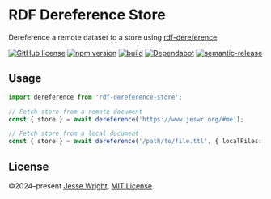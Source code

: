 # RDF Dereference Store

Dereference a remote dataset to a store using [rdf-dereference](https://www.npmjs.com/package/rdf-dereference).

[![GitHub license](https://img.shields.io/github/license/jeswr/rdf-dereference-store.js.svg)](https://github.com/jeswr/rdf-dereference-store.js/blob/master/LICENSE)
[![npm version](https://img.shields.io/npm/v/@jeswr/rdf-dereference-store.svg)](https://www.npmjs.com/package/@jeswr/rdf-dereference-store)
[![build](https://img.shields.io/github/actions/workflow/status/jeswr/rdf-dereference-store.js/nodejs.yml?branch=main)](https://github.com/jeswr/rdf-dereference-store.js/tree/main/)
[![Dependabot](https://badgen.net/badge/Dependabot/enabled/green?icon=dependabot)](https://dependabot.com/)
[![semantic-release](https://img.shields.io/badge/%20%20%F0%9F%93%A6%F0%9F%9A%80-semantic--release-e10079.svg)](https://github.com/semantic-release/semantic-release)

## Usage
```ts
import dereference from 'rdf-dereference-store';

// Fetch store from a remote document
const { store } = await dereference('https://www.jeswr.org/#me');

// Fetch store from a local document
const { store } = await dereference('/path/to/file.ttl', { localFiles: true });
```

## License
©2024–present
[Jesse Wright](https://github.com/jeswr),
[MIT License](https://github.com/jeswr/rdf-dereference-store.js/blob/master/LICENSE).
